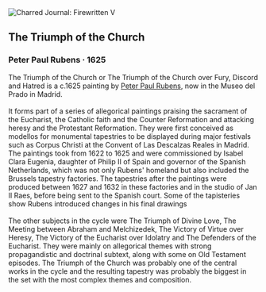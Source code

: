 <div class="artwork-of-the-day">
  <div class="container">
    <div class="img-wrapper">
      <img
        src="https://uploads5.wikiart.org/00381/images/peter-paul-rubens/triumph-of-the-church-peter-paul-rubens.jpg!Large.jpg"
        alt="Charred Journal: Firewritten V" />
    </div>
    <div class="artwork-detail">
      <div class="artwork-origin"> 
        <h2 class="artwork-name">The Triumph of the Church</h2>
        <h3 class="artist">
          Peter Paul Rubens
                    ·  1625
        </h3>
      </div>
      <p class="description">
        <span class="artwork-description-text ng-binding" ng-bind-html="viewModel.ArtworkOfTheDay.Description | unsafe">The Triumph of the Church or The Triumph of the Church over Fury, Discord and Hatred is a c.1625 painting by <a target="_blank" href="/en/peter-paul-rubens">Peter Paul Rubens</a>, now in the Museo del Prado in Madrid.
<br>
<br>It forms part of a series of allegorical paintings praising the sacrament of the Eucharist, the Catholic faith and the Counter Reformation and attacking heresy and the Protestant Reformation. They were first conceived as modellos for monumental tapestries to be displayed during major festivals such as Corpus Christi at the Convent of Las Descalzas Reales in Madrid. The paintings took from 1622 to 1625 and were commissioned by Isabel Clara Eugenia, daughter of Philip II of Spain and governor of the Spanish Netherlands, which was not only Rubens' homeland but also included the Brussels tapestry factories. The tapestries after the paintings were produced between 1627 and 1632 in these factories and in the studio of Jan II Raes, before being sent to the Spanish court. Some of the tapisteries show Rubens introduced changes in his final drawings
<br>
<br>The other subjects in the cycle were The Triumph of Divine Love, The Meeting between Abraham and Melchizedek, The Victory of Virtue over Heresy, The Victory of the Eucharist over Idolatry and The Defenders of the Eucharist. They were mainly on allegorical themes with strong propagandistic and doctrinal subtext, along with some on Old Testament episodes. The Triumph of the Church was probably one of the central works in the cycle and the resulting tapestry was probably the biggest in the set with the most complex themes and composition.</span>
                        <div class="text-shadow-container" ng-show="showShadow" style=""></div>
      </p>
    </div>
  </div>

</div>

